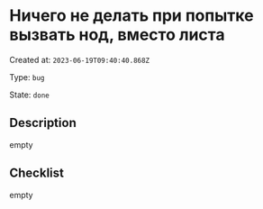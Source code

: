 # Ничего не делать при попытке вызвать нод, вместо листа

Created at: `2023-06-19T09:40:40.868Z`

Type: `bug`

State: `done`

## Description
empty

## Checklist
empty

